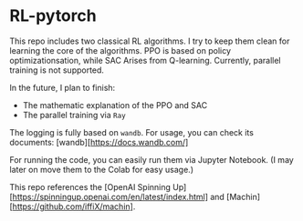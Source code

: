 # RL-pytorch

This repo includes two classical RL algorithms. I try to keep them clean for learning the core of the algorithms. PPO is based on policy optimizationsation, while SAC Arises from Q-learning.  Currently, parallel training is not supported. 

In the future, I plan to finish:

- The mathematic explanation of the PPO and SAC
- The parallel training via `Ray`

The logging is fully based on `wandb`. For usage, you can check its documents: [wandb][https://docs.wandb.com/]

For running the code, you can easily run them via Jupyter Notebook. (I may later on move them to the Colab for easy usage.)

This repo references the [OpenAI Spinning Up][https://spinningup.openai.com/en/latest/index.html] and [Machin][https://github.com/iffiX/machin]. 

